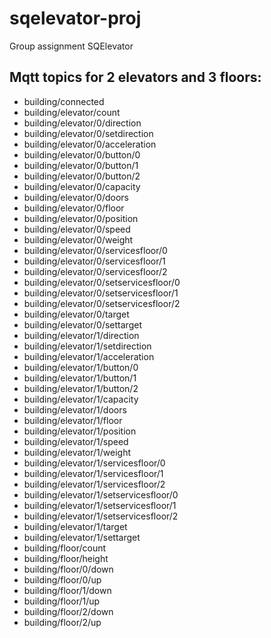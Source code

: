 # sqelevator-proj
Group assignment SQElevator

## Mqtt topics for 2 elevators and 3 floors:
- building/connected
- building/elevator/count
- building/elevator/0/direction
- building/elevator/0/setdirection
- building/elevator/0/acceleration 
- building/elevator/0/button/0 
- building/elevator/0/button/1
- building/elevator/0/button/2
- building/elevator/0/capacity 
- building/elevator/0/doors
- building/elevator/0/floor 
- building/elevator/0/position 
- building/elevator/0/speed 
- building/elevator/0/weight 
- building/elevator/0/servicesfloor/0 
- building/elevator/0/servicesfloor/1
- building/elevator/0/servicesfloor/2
- building/elevator/0/setservicesfloor/0 
- building/elevator/0/setservicesfloor/1
- building/elevator/0/setservicesfloor/2 
- building/elevator/0/target
- building/elevator/0/settarget
- building/elevator/1/direction
- building/elevator/1/setdirection
- building/elevator/1/acceleration 
- building/elevator/1/button/0 
- building/elevator/1/button/1
- building/elevator/1/button/2
- building/elevator/1/capacity 
- building/elevator/1/doors
- building/elevator/1/floor 
- building/elevator/1/position 
- building/elevator/1/speed 
- building/elevator/1/weight 
- building/elevator/1/servicesfloor/0 
- building/elevator/1/servicesfloor/1
- building/elevator/1/servicesfloor/2
- building/elevator/1/setservicesfloor/0 
- building/elevator/1/setservicesfloor/1
- building/elevator/1/setservicesfloor/2 
- building/elevator/1/target
- building/elevator/1/settarget
- building/floor/count
- building/floor/height
- building/floor/0/down
- building/floor/0/up 
- building/floor/1/down
- building/floor/1/up
- building/floor/2/down
- building/floor/2/up
